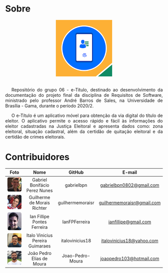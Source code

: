 # Sobre

<div align="center">
  <img src= "assets/icons/eTitulo.png"/>
</div>
<br />

<p style="text-indent: 20px; text-align: justify">
Repositório do grupo 06 - e-Título, destinado ao desenvolvimento da documentação do projeto final da disciplina de Requisitos de Software, ministrado pelo professor André Barros de Sales, na Universidade de Brasília - Gama, durante o período 2020/2.
</p>

<p style="text-indent: 20px; text-align: justify">
O e-Título é um aplicativo móvel para obtenção da via digital do título de eleitor. O aplicativo permite o acesso rápido e fácil às informações do eleitor cadastradas na Justiça Eleitoral e apresenta dados como: zona eleitoral, situação cadastral, além da certidão de quitação eleitoral e da certidão de crimes eleitorais.
</p>


# Contribuidores

| Foto | Nome | GitHub | E-mail |
|:--:|:--:|:--:|:--:|
|<img width="150px" style="border-radius:10%" src="./assets/integrantes/gabriel.jpg" alt="Gabriel">|Gabriel Bonifácio Perez Nunes|gabrielbpn|gabrielbpn0802@gmail.com|
|<img width="150px" style="border-radius:10%" src="./assets/integrantes/guilherme.jpg" alt="Guilherme">|Guilherme de Morais Richter|guilhermemoraisr|guilhermemoraisr@gmail.com|
|<img width="150px" style="border-radius:10%" src="./assets/integrantes/ian.jpg" alt="Ian">|Ian Fillipe Pontes Ferreira|IanFPFerreira|ianfillipe@gmail.com|
|<img width="150px" style="border-radius:10%" src="./assets/integrantes/italo.jpg" alt="Italo">|Italo Vinicius Pereira Guimaraes|italovinicius18|italovinicius18@yahoo.com|
|<img width="150px" style="border-radius:10%" src="./assets/integrantes/joao.jpg" alt="Joao">|João Pedro Elias de Moura|Joao-Pedro-Moura|joaopedro103@hotmail.com|
